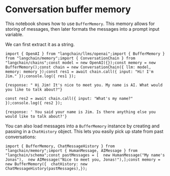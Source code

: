 Conversation buffer memory
==========================

This notebook shows how to use `BufferMemory`. This memory allows for storing of messages, then later formats the messages into a prompt input variable.

We can first extract it as a string.

    import { OpenAI } from "langchain/llms/openai";import { BufferMemory } from "langchain/memory";import { ConversationChain } from "langchain/chains";const model = new OpenAI({});const memory = new BufferMemory();const chain = new ConversationChain({ llm: model, memory: memory });const res1 = await chain.call({ input: "Hi! I'm Jim." });console.log({ res1 });

    {response: " Hi Jim! It's nice to meet you. My name is AI. What would you like to talk about?"}

    const res2 = await chain.call({ input: "What's my name?" });console.log({ res2 });

    {response: ' You said your name is Jim. Is there anything else you would like to talk about?'}

You can also load messages into a `BufferMemory` instance by creating and passing in a `ChatHistory` object. This lets you easily pick up state from past conversations:

    import { BufferMemory, ChatMessageHistory } from "langchain/memory";import { HumanMessage, AIMessage } from "langchain/schema";const pastMessages = [  new HumanMessage("My name's Jonas"),  new AIMessage("Nice to meet you, Jonas!"),];const memory = new BufferMemory({  chatHistory: new ChatMessageHistory(pastMessages),});